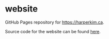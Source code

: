 # website

GitHub Pages repository for https://harperkim.ca.

Source code for the website can be found [here](https://github.com/imkimdol/website).

